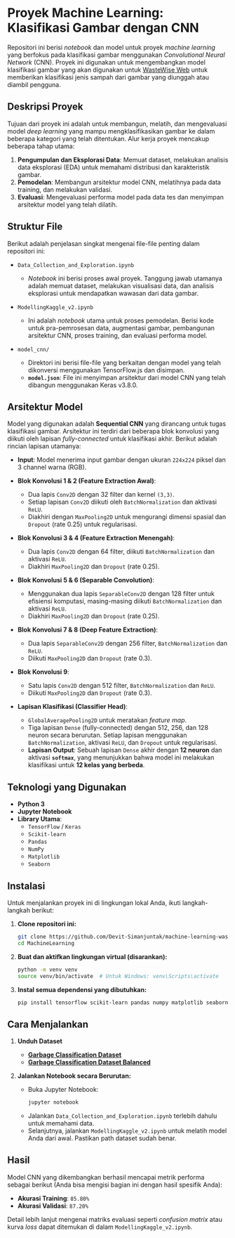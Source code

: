 # Proyek Machine Learning: Klasifikasi Gambar dengan CNN

Repositori ini berisi *notebook* dan model untuk proyek *machine learning* yang berfokus pada klasifikasi gambar menggunakan *Convolutional Neural Network* (CNN). Proyek ini digunakan untuk mengembangkan model klasifikasi gambar yang akan digunakan untuk [WasteWise Web](https://rizkyhanifaa.github.io/WasteWiseWeb ) untuk memberikan klasifikasi jenis sampah dari gambar yang diunggah atau diambil pengguna.

## Deskripsi Proyek

Tujuan dari proyek ini adalah untuk membangun, melatih, dan mengevaluasi model *deep learning* yang mampu mengklasifikasikan gambar ke dalam beberapa kategori yang telah ditentukan. Alur kerja proyek mencakup beberapa tahap utama:
1.  **Pengumpulan dan Eksplorasi Data**: Memuat dataset, melakukan analisis data eksplorasi (EDA) untuk memahami distribusi dan karakteristik gambar.
2.  **Pemodelan**: Membangun arsitektur model CNN, melatihnya pada data training, dan melakukan validasi.
3.  **Evaluasi**: Mengevaluasi performa model pada data tes dan menyimpan arsitektur model yang telah dilatih.

## Struktur File

Berikut adalah penjelasan singkat mengenai file-file penting dalam repositori ini:

* `Data_Collection_and_Exploration.ipynb`
    * *Notebook* ini berisi proses awal proyek. Tanggung jawab utamanya adalah memuat dataset, melakukan visualisasi data, dan analisis eksplorasi untuk mendapatkan wawasan dari data gambar.

* `ModellingKaggle_v2.ipynb`
    * Ini adalah *notebook* utama untuk proses pemodelan. Berisi kode untuk pra-pemrosesan data, augmentasi gambar, pembangunan arsitektur CNN, proses training, dan evaluasi performa model.
* `model_cnn/`
    * Direktori ini berisi file-file yang berkaitan dengan model yang telah dikonversi menggunakan TensorFlow.js dan disimpan.
    * **`model.json`**: File ini menyimpan arsitektur dari model CNN yang telah dibangun menggunakan Keras v3.8.0.

## Arsitektur Model

Model yang digunakan adalah **Sequential CNN** yang dirancang untuk tugas klasifikasi gambar. Arsitektur ini terdiri dari beberapa blok konvolusi yang diikuti oleh lapisan *fully-connected* untuk klasifikasi akhir. Berikut adalah rincian lapisan utamanya:

* **Input**: Model menerima input gambar dengan ukuran `224x224` piksel dan 3 channel warna (RGB).

* **Blok Konvolusi 1 & 2 (Feature Extraction Awal)**:
    * Dua lapis `Conv2D` dengan 32 filter dan kernel `(3,3)`.
    * Setiap lapisan `Conv2D` diikuti oleh `BatchNormalization` dan aktivasi `ReLU`.
    * Diakhiri dengan `MaxPooling2D` untuk mengurangi dimensi spasial dan `Dropout` (rate 0.25) untuk regularisasi.

* **Blok Konvolusi 3 & 4 (Feature Extraction Menengah)**:
    * Dua lapis `Conv2D` dengan 64 filter, diikuti `BatchNormalization` dan aktivasi `ReLU`.
    * Diakhiri `MaxPooling2D` dan `Dropout` (rate 0.25).

* **Blok Konvolusi 5 & 6 (Separable Convolution)**:
    * Menggunakan dua lapis `SeparableConv2D` dengan 128 filter untuk efisiensi komputasi, masing-masing diikuti `BatchNormalization` dan aktivasi `ReLU`.
    * Diakhiri `MaxPooling2D` dan `Dropout` (rate 0.25).

* **Blok Konvolusi 7 & 8 (Deep Feature Extraction)**:
    * Dua lapis `SeparableConv2D` dengan 256 filter, `BatchNormalization` dan `ReLU`.
    * Diikuti `MaxPooling2D` dan `Dropout` (rate 0.3).

* **Blok Konvolusi 9**:
    * Satu lapis `Conv2D` dengan 512 filter, `BatchNormalization` dan `ReLU`.
    * Diikuti `MaxPooling2D` dan `Dropout` (rate 0.3).

* **Lapisan Klasifikasi (Classifier Head)**:
    * `GlobalAveragePooling2D` untuk meratakan *feature map*.
    * Tiga lapisan `Dense` (fully-connected) dengan 512, 256, dan 128 neuron secara berurutan. Setiap lapisan menggunakan `BatchNormalization`, aktivasi `ReLU`, dan `Dropout` untuk regularisasi.
    * **Lapisan Output**: Sebuah lapisan `Dense` akhir dengan **12 neuron** dan aktivasi **`softmax`**, yang menunjukkan bahwa model ini melakukan klasifikasi untuk **12 kelas yang berbeda**.

## Teknologi yang Digunakan

* **Python 3**
* **Jupyter Notebook**
* **Library Utama**:
    * `TensorFlow` / `Keras`
    * `Scikit-learn`
    * `Pandas`
    * `NumPy`
    * `Matplotlib`
    * `Seaborn`

## Instalasi

Untuk menjalankan proyek ini di lingkungan lokal Anda, ikuti langkah-langkah berikut:

1.  **Clone repositori ini:**
    ```bash
    git clone https://github.com/Devit-Simanjuntak/machine-learning-wastewiseweb.git
    cd MachineLearning
    ```

2.  **Buat dan aktifkan lingkungan virtual (disarankan):**
    ```bash
    python -m venv venv
    source venv/bin/activate  # Untuk Windows: venv\Scripts\activate
    ```

3.  **Instal semua dependensi yang dibutuhkan:**
    ```bash
    pip install tensorflow scikit-learn pandas numpy matplotlib seaborn jupyter
    ```

## Cara Menjalankan

1.  **Unduh Dataset**
    * **[Garbage Classification Dataset](https://www.kaggle.com/datasets/mostafaabla/garbage-classification)**
    * **[Garbage Classification Dataset Balanced](https://drive.google.com/file/d/1jqN5HK-9S2mLkSllhPjc6uQ1ijg7Lcc_/view?usp=drive_link)**

2.  **Jalankan Notebook secara Berurutan:**
    * Buka Jupyter Notebook:
        ```bash
        jupyter notebook
        ```
    * Jalankan `Data_Collection_and_Exploration.ipynb` terlebih dahulu untuk memahami data.
    * Selanjutnya, jalankan `ModellingKaggle_v2.ipynb` untuk melatih model Anda dari awal. Pastikan path dataset sudah benar.

## Hasil

Model CNN yang dikembangkan berhasil mencapai metrik performa sebagai berikut (Anda bisa mengisi bagian ini dengan hasil spesifik Anda):

* **Akurasi Training**: `85.80%`
* **Akurasi Validasi**: `87.20%`

Detail lebih lanjut mengenai matriks evaluasi seperti *confusion matrix* atau kurva *loss* dapat ditemukan di dalam `ModellingKaggle_v2.ipynb`.
